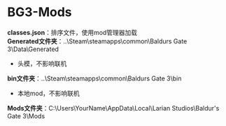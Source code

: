 # BG3-Mods
**classes.json**：排序文件，使用mod管理器加载 <br />
**Generated文件夹**：..\Steam\steamapps\common\Baldurs Gate 3\Data\Generated 
- 头模，不影响联机 <br />

**bin文件夹**：..\Steam\steamapps\common\Baldurs Gate 3\bin
- 本地mod，不影响联机 <br />

**Mods文件夹**：C:\Users\YourName\AppData\Local\Larian Studios\Baldur's Gate 3\Mods <br />
